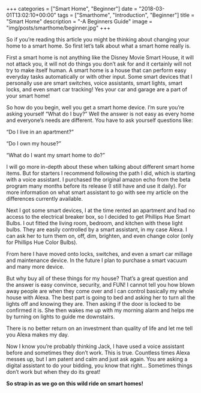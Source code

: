 +++
categories = ["Smart Home", "Beginner"]
date = "2018-03-01T13:02:10+00:00"
tags = ["Smarthome", "Introduction", "Beginner"]
title = "Smart Home"
description = "-A Beginners Guide"
image = "img/posts/smarthome/beginner.jpg"
+++

So if you’re reading this article you might be thinking about changing your home to a smart home. So first let’s talk about what a smart home really is.

First a smart home is not anything like the Disney Movie Smart House, it will not attack you, it will not do things you don’t ask for and it certainly will not try to make itself human. A smart home is a house that can perform easy everyday tasks automatically or with other input. Some smart devices that I personally use are smart switches, voice assistants, smart lights, smart locks, and even smart car tracking! Yes your car and garage are a part of your smart home!

So how do you begin, well you get a smart home device. I’m sure you’re asking yourself “What do I buy?” Well the answer is not easy as every home and everyone’s needs are different. You have to ask yourself questions like:

“Do I live in an apartment?”

“Do I own my house?”

“What do I want my smart home to do?”

I will go more in-depth about these when talking about different smart home items. But for starters I recommend following the path I did, which is starting with a voice assistant. I purchased the original amazon echo from the beta program many months before its release (I still have and use it daily). For more information on what smart assistant to go with see my article on the differences currently available.

Next I got some smart devices, I at the time rented an apartment and had no access to the electrical breaker box, so I decided to get Phillips Hue Smart Bulbs. I out fitted the living room, bedroom, and kitchen with these light bulbs. They are easily controlled by a smart assistant, in my case Alexa. I can ask her to turn them on, off, dim, brighten, and even change color (only for Phillips Hue Color Bulbs).

From here I have moved onto locks, switches, and even a smart car millage and maintenance device. In the future I plan to purchase a smart vacuum and many more device.

But why buy all of these things for my house? That’s a great question and the answer is easy convince, security, and FUN! I cannot tell you how blown away people are when they come over and I can control basically my whole house with Alexa. The best part is going to bed and asking her to turn all the lights off and knowing they are. Then asking if the door is locked to be confirmed it is. She then wakes me up with my morning alarm and helps me by turning on lights to guide me downstairs.

There is no better return on an investment than quality of life and let me tell you Alexa makes my day.

Now I know you’re probably thinking Jack, I have used a voice assistant before and sometimes they don’t work. This is true. Countless times Alexa messes up, but I am patent and calm and just ask again. You are asking a digital assistant to do your bidding, you know that right… Sometimes things don’t work but when they do its great!

 

**So strap in as we go on this wild ride on smart homes!**